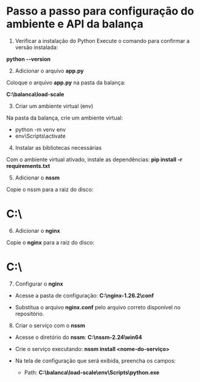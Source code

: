 # Passo a passo para configuração do ambiente e API da balança

1. Verificar a instalação do Python
Execute o comando para confirmar a versão instalada:

**python --version**

2. Adicionar o arquivo **app.py**

Coloque o arquivo **app.py** na pasta da balança:

**C:\balanca\load-scale**

3. Criar um ambiente virtual (env)

Na pasta da balança, crie um ambiente virtual:

* python -m venv env
* env\Scripts\activate

4. Instalar as bibliotecas necessárias

Com o ambiente virtual ativado, instale as dependências:
**pip install -r requirements.txt**

5. Adicionar o **nssm**

Copie o nssm para a raiz do disco:
# C:\

6. Adicionar o **nginx**

Copie o **nginx** para a raiz do disco:
# C:\

7. Configurar o **nginx**

* Acesse a pasta de configuração:
**C:\nginx-1.26.2\conf**

* Substitua o arquivo **nginx.conf** pelo arquivo correto disponível no repositório.

8. Criar o serviço com o **nssm**

* Acesse o diretório do **nssm**:
**C:\nssm-2.24\win64**

* Crie o serviço executando:
**nssm install <nome-do-serviço>**

* Na tela de configuração que será exibida, preencha os campos:

    * Path:
    **C:\balanca\load-scale\env\Scripts\python.exe**


